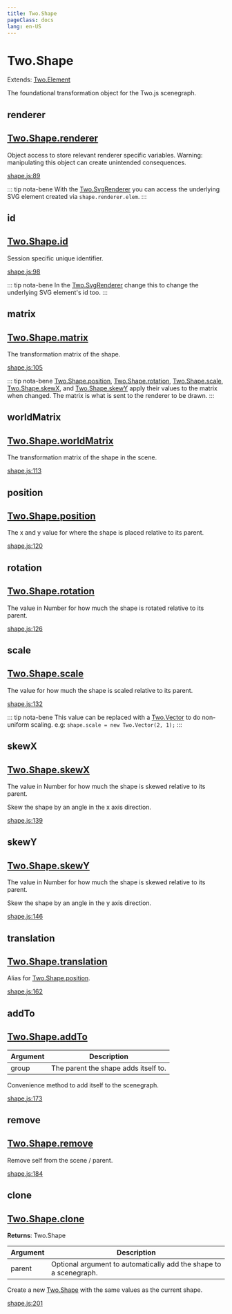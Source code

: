 ```yaml
---
title: Two.Shape
pageClass: docs
lang: en-US
---
```


# Two.Shape


<div class="extends">

Extends: [Two.Element](/docs/element/)

</div>


The foundational transformation object for the Two.js scenegraph.


<div class="meta">
  <custom-button text="Source" type="source" href="https://github.com/jonobr1/two.js/blob/main/src/shape.js" />
</div>







<div class="instance member ">

## renderer

<h2 class="longname" aria-hidden="true"><a href="#renderer"><span class="prefix">Two.Shape.</span><span class="shortname">renderer</span></a></h2>










<div class="properties">



</div>






<div class="description">

Object access to store relevant renderer specific variables. Warning: manipulating this object can create unintended consequences.

</div>





<div class="meta">

  <a class="lineno" target="_blank" rel="noopener noreferrer" href="https://github.com/jonobr1/two.js/blob/main/src/shape.js#L89">
    shape.js:89
  </a>

</div>



<div class="tags">


::: tip nota-bene
With the [Two.SvgRenderer]() you can access the underlying SVG element created via `shape.renderer.elem`.
:::


</div>


</div>



<div class="instance member ">

## id

<h2 class="longname" aria-hidden="true"><a href="#id"><span class="prefix">Two.Shape.</span><span class="shortname">id</span></a></h2>










<div class="properties">

Session specific unique identifier.

</div>










<div class="meta">

  <a class="lineno" target="_blank" rel="noopener noreferrer" href="https://github.com/jonobr1/two.js/blob/main/src/shape.js#L98">
    shape.js:98
  </a>

</div>



<div class="tags">


::: tip nota-bene
In the [Two.SvgRenderer]() change this to change the underlying SVG element's id too.
:::


</div>


</div>



<div class="instance member ">

## matrix

<h2 class="longname" aria-hidden="true"><a href="#matrix"><span class="prefix">Two.Shape.</span><span class="shortname">matrix</span></a></h2>










<div class="properties">



</div>






<div class="description">

The transformation matrix of the shape.

</div>





<div class="meta">

  <a class="lineno" target="_blank" rel="noopener noreferrer" href="https://github.com/jonobr1/two.js/blob/main/src/shape.js#L105">
    shape.js:105
  </a>

</div>



<div class="tags">


::: tip nota-bene
[Two.Shape.position](/docs/shape/#position), [Two.Shape.rotation](/docs/shape/#rotation), [Two.Shape.scale](/docs/shape/#scale), [Two.Shape.skewX](/docs/shape/#skewx), and [Two.Shape.skewY](/docs/shape/#skewy) apply their values to the matrix when changed. The matrix is what is sent to the renderer to be drawn.
:::


</div>


</div>



<div class="instance member ">

## worldMatrix

<h2 class="longname" aria-hidden="true"><a href="#worldMatrix"><span class="prefix">Two.Shape.</span><span class="shortname">worldMatrix</span></a></h2>










<div class="properties">



</div>






<div class="description">

The transformation matrix of the shape in the scene.

</div>





<div class="meta">

  <a class="lineno" target="_blank" rel="noopener noreferrer" href="https://github.com/jonobr1/two.js/blob/main/src/shape.js#L113">
    shape.js:113
  </a>

</div>




</div>



<div class="instance member ">

## position

<h2 class="longname" aria-hidden="true"><a href="#position"><span class="prefix">Two.Shape.</span><span class="shortname">position</span></a></h2>










<div class="properties">

The x and y value for where the shape is placed relative to its parent.

</div>










<div class="meta">

  <a class="lineno" target="_blank" rel="noopener noreferrer" href="https://github.com/jonobr1/two.js/blob/main/src/shape.js#L120">
    shape.js:120
  </a>

</div>




</div>



<div class="instance member ">

## rotation

<h2 class="longname" aria-hidden="true"><a href="#rotation"><span class="prefix">Two.Shape.</span><span class="shortname">rotation</span></a></h2>










<div class="properties">

The value in Number for how much the shape is rotated relative to its parent.

</div>










<div class="meta">

  <a class="lineno" target="_blank" rel="noopener noreferrer" href="https://github.com/jonobr1/two.js/blob/main/src/shape.js#L126">
    shape.js:126
  </a>

</div>




</div>



<div class="instance member ">

## scale

<h2 class="longname" aria-hidden="true"><a href="#scale"><span class="prefix">Two.Shape.</span><span class="shortname">scale</span></a></h2>










<div class="properties">

The value for how much the shape is scaled relative to its parent.

</div>










<div class="meta">

  <a class="lineno" target="_blank" rel="noopener noreferrer" href="https://github.com/jonobr1/two.js/blob/main/src/shape.js#L132">
    shape.js:132
  </a>

</div>



<div class="tags">


::: tip nota-bene
This value can be replaced with a [Two.Vector](/docs/vector/) to do non-uniform scaling. e.g: `shape.scale = new Two.Vector(2, 1);`
:::


</div>


</div>



<div class="instance member ">

## skewX

<h2 class="longname" aria-hidden="true"><a href="#skewX"><span class="prefix">Two.Shape.</span><span class="shortname">skewX</span></a></h2>










<div class="properties">

The value in Number for how much the shape is skewed relative to its parent.

</div>






<div class="description">

Skew the shape by an angle in the x axis direction.

</div>





<div class="meta">

  <a class="lineno" target="_blank" rel="noopener noreferrer" href="https://github.com/jonobr1/two.js/blob/main/src/shape.js#L139">
    shape.js:139
  </a>

</div>




</div>



<div class="instance member ">

## skewY

<h2 class="longname" aria-hidden="true"><a href="#skewY"><span class="prefix">Two.Shape.</span><span class="shortname">skewY</span></a></h2>










<div class="properties">

The value in Number for how much the shape is skewed relative to its parent.

</div>






<div class="description">

Skew the shape by an angle in the y axis direction.

</div>





<div class="meta">

  <a class="lineno" target="_blank" rel="noopener noreferrer" href="https://github.com/jonobr1/two.js/blob/main/src/shape.js#L146">
    shape.js:146
  </a>

</div>




</div>



<div class="instance member ">

## translation

<h2 class="longname" aria-hidden="true"><a href="#translation"><span class="prefix">Two.Shape.</span><span class="shortname">translation</span></a></h2>















<div class="description">

Alias for [Two.Shape.position](/docs/shape/#position).

</div>





<div class="meta">

  <a class="lineno" target="_blank" rel="noopener noreferrer" href="https://github.com/jonobr1/two.js/blob/main/src/shape.js#L162">
    shape.js:162
  </a>

</div>




</div>



<div class="instance function ">

## addTo

<h2 class="longname" aria-hidden="true"><a href="#addTo"><span class="prefix">Two.Shape.</span><span class="shortname">addTo</span></a></h2>












<div class="params">

| Argument | Description |
| ---- | ----------- |
|  group  | The parent the shape adds itself to. |
</div>




<div class="description">

Convenience method to add itself to the scenegraph.

</div>





<div class="meta">

  <a class="lineno" target="_blank" rel="noopener noreferrer" href="https://github.com/jonobr1/two.js/blob/main/src/shape.js#L173">
    shape.js:173
  </a>

</div>




</div>



<div class="instance function ">

## remove

<h2 class="longname" aria-hidden="true"><a href="#remove"><span class="prefix">Two.Shape.</span><span class="shortname">remove</span></a></h2>















<div class="description">

Remove self from the scene / parent.

</div>





<div class="meta">

  <a class="lineno" target="_blank" rel="noopener noreferrer" href="https://github.com/jonobr1/two.js/blob/main/src/shape.js#L184">
    shape.js:184
  </a>

</div>




</div>



<div class="instance function ">

## clone

<h2 class="longname" aria-hidden="true"><a href="#clone"><span class="prefix">Two.Shape.</span><span class="shortname">clone</span></a></h2>




<div class="returns">

__Returns__: Two.Shape



</div>









<div class="params">

| Argument | Description |
| ---- | ----------- |
|  parent  | Optional argument to automatically add the shape to a scenegraph. |
</div>




<div class="description">

Create a new [Two.Shape](/docs/shape/) with the same values as the current shape.

</div>





<div class="meta">

  <a class="lineno" target="_blank" rel="noopener noreferrer" href="https://github.com/jonobr1/two.js/blob/main/src/shape.js#L201">
    shape.js:201
  </a>

</div>




</div>


